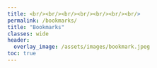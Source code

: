 ```yaml
---
title: <br/><br/><br/><br/><br/><br/><br/>
permalink: /bookmarks/
title: "Bookmarks"
classes: wide
header:
  overlay_image: /assets/images/bookmark.jpeg
toc: true
---
```

